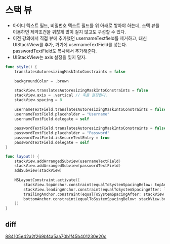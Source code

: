 # 스택 뷰

- 아이디 텍스트 필드, 비밀번호 텍스트 필드를 위 아래로 쌓아야 하는데, 스택 뷰를 이용하면 제약조건을 귀찮게 많이 걸지 않고도 구성할 수 있다.
- 이전 강의에서 직접 뷰에 추가했던 usernameTextfield를 제거하고, 대신 UIStackView를 추가, 거기에 usernameTextField를 넣는다. passwordTextField도 복사해서 추가해준다.
- UIStackView는 axis 설정을 잊지 말자.

```swift
func style() {
    translatesAutoresizingMaskIntoConstraints = false
    
    backgroundColor = .brown
    
    stackView.translatesAutoresizingMaskIntoConstraints = false
    stackView.axis = .vertical // 축을 결정한다.
    stackView.spacing = 8
    
    usernameTextField.translatesAutoresizingMaskIntoConstraints = false
    usernameTextField.placeholder = "Username"
    usernameTextField.delegate = self
    
    passwordTextField.translatesAutoresizingMaskIntoConstraints = false
    passwordTextField.placeholder = "Password"
    passwordTextField.isSecureTextEntry = true
    passwordTextField.delegate = self
}

func layout() {
    stackView.addArrangedSubview(usernameTextField)
    stackView.addArrangedSubview(passwordTextField)
    addSubview(stackView)
    
    NSLayoutConstraint.activate([
        stackView.topAnchor.constraint(equalToSystemSpacingBelow: topAnchor, multiplier: 1),
        stackView.leadingAnchor.constraint(equalToSystemSpacingAfter: leadingAnchor, multiplier: 1),
        trailingAnchor.constraint(equalToSystemSpacingAfter: stackView.trailingAnchor, multiplier: 1),
        bottomAnchor.constraint(equalToSystemSpacingBelow: stackView.bottomAnchor, multiplier: 1),
    ])
}
```

## diff

[884105e42a2f269bf4a5aa70b1f45b401230e20c](https://github.com/0tak2/ios-study/commit/884105e42a2f269bf4a5aa70b1f45b401230e20c)
